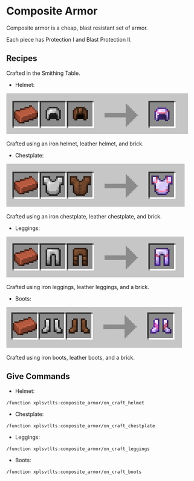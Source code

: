 # Composite Armor

Composite armor is a cheap, blast resistant set of armor.

Each piece has Protection I and Blast Protection II.

## Recipes

Crafted in the Smithing Table.

- Helmet:

![composite helmet recipe](composite_helmet_recipe.png)

Crafted using an iron helmet, leather helmet, and brick.

- Chestplate:

![composite chestplate recipe](composite_chestplate_recipe.png)

Crafted using an iron chestplate, leather chestplate, and brick.

- Leggings:

![composite leggings recipe](composite_leggings_recipe.png)

Crafted using iron leggings, leather leggings, and a brick.

- Boots:

![composite boots recipe](composite_boots_recipe.png)

Crafted using iron boots, leather boots, and a brick.

## Give Commands

- Helmet:

```mcfunction
/function xplsvtlts:composite_armor/on_craft_helmet
```

- Chestplate:

```mcfunction
/function xplsvtlts:composite_armor/on_craft_chestplate
```

- Leggings:

```mcfunction
/function xplsvtlts:composite_armor/on_craft_leggings
```

- Boots:

```mcfunction
/function xplsvtlts:composite_armor/on_craft_boots
```